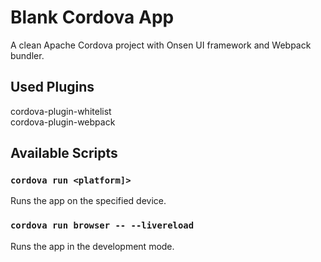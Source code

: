 # Blank Cordova App

A clean Apache Cordova project with Onsen UI framework and Webpack bundler.

## Used Plugins

cordova-plugin-whitelist  
cordova-plugin-webpack  

## Available Scripts  

### `cordova run <platform]>`

Runs the app on the specified device.

### `cordova run browser -- --livereload`  

Runs the app in the development mode.
